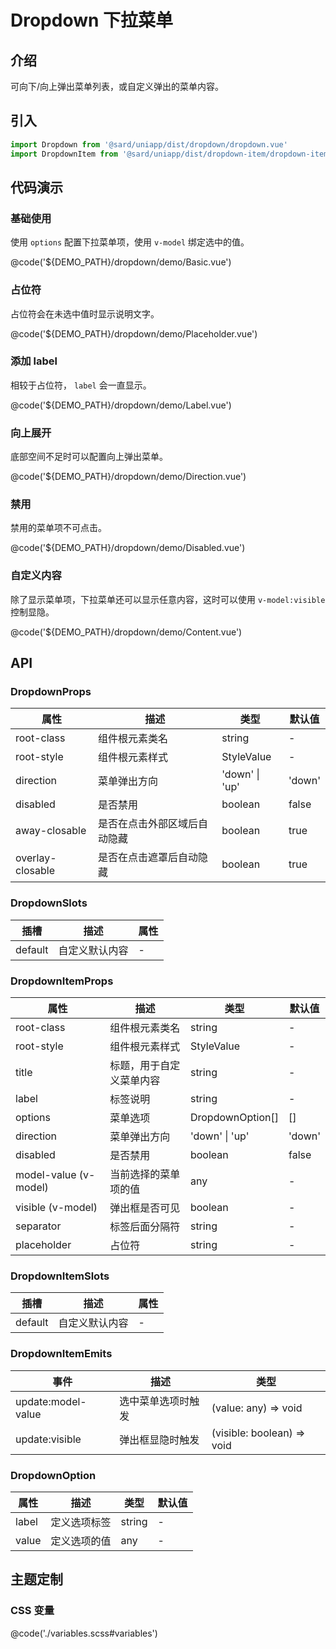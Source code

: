# Dropdown 下拉菜单

## 介绍

可向下/向上弹出菜单列表，或自定义弹出的菜单内容。

## 引入

```ts
import Dropdown from '@sard/uniapp/dist/dropdown/dropdown.vue'
import DropdownItem from '@sard/uniapp/dist/dropdown-item/dropdown-item.vue'
```

## 代码演示

### 基础使用

使用 `options` 配置下拉菜单项，使用 `v-model` 绑定选中的值。

@code('${DEMO_PATH}/dropdown/demo/Basic.vue')

### 占位符

占位符会在未选中值时显示说明文字。

@code('${DEMO_PATH}/dropdown/demo/Placeholder.vue')

### 添加 label

相较于占位符， `label` 会一直显示。

@code('${DEMO_PATH}/dropdown/demo/Label.vue')

### 向上展开

底部空间不足时可以配置向上弹出菜单。

@code('${DEMO_PATH}/dropdown/demo/Direction.vue')

### 禁用

禁用的菜单项不可点击。

@code('${DEMO_PATH}/dropdown/demo/Disabled.vue')

### 自定义内容

除了显示菜单项，下拉菜单还可以显示任意内容，这时可以使用 `v-model:visible` 控制显隐。

@code('${DEMO_PATH}/dropdown/demo/Content.vue')

## API

### DropdownProps

| 属性             | 描述                         | 类型           | 默认值 |
| ---------------- | ---------------------------- | -------------- | ------ |
| root-class       | 组件根元素类名               | string         | -      |
| root-style       | 组件根元素样式               | StyleValue     | -      |
| direction        | 菜单弹出方向                 | 'down' \| 'up' | 'down' |
| disabled         | 是否禁用                     | boolean        | false  |
| away-closable    | 是否在点击外部区域后自动隐藏 | boolean        | true   |
| overlay-closable | 是否在点击遮罩后自动隐藏     | boolean        | true   |

### DropdownSlots

| 插槽    | 描述           | 属性 |
| ------- | -------------- | ---- |
| default | 自定义默认内容 | -    |

### DropdownItemProps

| 属性                  | 描述                     | 类型             | 默认值 |
| --------------------- | ------------------------ | ---------------- | ------ |
| root-class            | 组件根元素类名           | string           | -      |
| root-style            | 组件根元素样式           | StyleValue       | -      |
| title                 | 标题，用于自定义菜单内容 | string           | -      |
| label                 | 标签说明                 | string           | -      |
| options               | 菜单选项                 | DropdownOption[] | []     |
| direction             | 菜单弹出方向             | 'down' \| 'up'   | 'down' |
| disabled              | 是否禁用                 | boolean          | false  |
| model-value (v-model) | 当前选择的菜单项的值     | any              | -      |
| visible (v-model)     | 弹出框是否可见           | boolean          | -      |
| separator             | 标签后面分隔符           | string           | -      |
| placeholder           | 占位符                   | string           | -      |

### DropdownItemSlots

| 插槽    | 描述           | 属性 |
| ------- | -------------- | ---- |
| default | 自定义默认内容 | -    |

### DropdownItemEmits

| 事件               | 描述               | 类型                       |
| ------------------ | ------------------ | -------------------------- |
| update:model-value | 选中菜单选项时触发 | (value: any) => void       |
| update:visible     | 弹出框显隐时触发   | (visible: boolean) => void |

### DropdownOption

| 属性  | 描述         | 类型   | 默认值 |
| ----- | ------------ | ------ | ------ |
| label | 定义选项标签 | string | -      |
| value | 定义选项的值 | any    | -      |

## 主题定制

### CSS 变量

@code('./variables.scss#variables')
